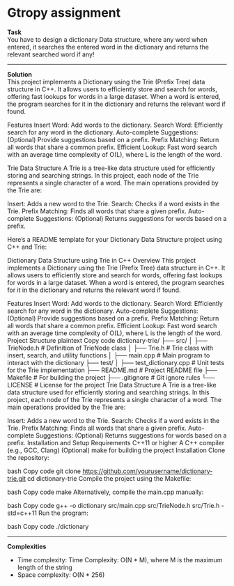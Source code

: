 # Gtropy assignment

**Task**  
You have to design a dictionary Data structure, where any word when entered, it searches the entered word in the dictionary and returns the relevant searched word if any!

<hr>

**Solution**  
This project implements a Dictionary using the Trie (Prefix Tree) data structure in C++. It allows users to efficiently store and search for words, offering fast lookups for words in a large dataset. When a word is entered, the program searches for it in the dictionary and returns the relevant word if found.

Features
Insert Word: Add words to the dictionary.
Search Word: Efficiently search for any word in the dictionary.
Auto-complete Suggestions: (Optional) Provide suggestions based on a prefix.
Prefix Matching: Return all words that share a common prefix.
Efficient Lookup: Fast word search with an average time complexity of O(L), where L is the length of the word.

Trie Data Structure
A Trie is a tree-like data structure used for efficiently storing and searching strings. In this project, each node of the Trie represents a single character of a word. The main operations provided by the Trie are:

Insert: Adds a new word to the Trie.
Search: Checks if a word exists in the Trie.
Prefix Matching: Finds all words that share a given prefix.
Auto-complete Suggestions: (Optional) Returns suggestions for words based on a prefix.


Here’s a README template for your Dictionary Data Structure project using C++ and Trie:

Dictionary Data Structure using Trie in C++
Overview
This project implements a Dictionary using the Trie (Prefix Tree) data structure in C++. It allows users to efficiently store and search for words, offering fast lookups for words in a large dataset. When a word is entered, the program searches for it in the dictionary and returns the relevant word if found.

Features
Insert Word: Add words to the dictionary.
Search Word: Efficiently search for any word in the dictionary.
Auto-complete Suggestions: (Optional) Provide suggestions based on a prefix.
Prefix Matching: Return all words that share a common prefix.
Efficient Lookup: Fast word search with an average time complexity of O(L), where L is the length of the word.
Project Structure
plaintext
Copy code
dictionary-trie/
├── src/
│   ├── TrieNode.h           # Definition of TrieNode class
│   ├── Trie.h               # Trie class with insert, search, and utility functions
│   ├── main.cpp             # Main program to interact with the dictionary
├── test/
│   ├── test_dictionary.cpp  # Unit tests for the Trie implementation
├── README.md                # Project README file
├── Makefile                 # For building the project
├── .gitignore               # Git ignore rules
└── LICENSE                  # License for the project
Trie Data Structure
A Trie is a tree-like data structure used for efficiently storing and searching strings. In this project, each node of the Trie represents a single character of a word. The main operations provided by the Trie are:

Insert: Adds a new word to the Trie.
Search: Checks if a word exists in the Trie.
Prefix Matching: Finds all words that share a given prefix.
Auto-complete Suggestions: (Optional) Returns suggestions for words based on a prefix.
Installation and Setup
Requirements
C++11 or higher
A C++ compiler (e.g., GCC, Clang)
(Optional) make for building the project
Installation
Clone the repository:

bash
Copy code
git clone https://github.com/yourusername/dictionary-trie.git
cd dictionary-trie
Compile the project using the Makefile:

bash
Copy code
make
Alternatively, compile the main.cpp manually:

bash
Copy code
g++ -o dictionary src/main.cpp src/TrieNode.h src/Trie.h -std=c++11
Run the program:

bash
Copy code
./dictionary

  <hr>

  **Complexities**  

  * Time complexity: Time Complexity: O(N * M), where M is the maximum length of the string
  * Space complexity: O(N * 256)
